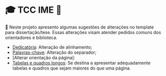 # :mortar_board: TCC IME :page_facing_up:

:speech_balloon: Neste projeto apresento algumas sugestões de alterações no template para dissertação/tese. Essas alterações visam atender pedidos comuns dos orientadores e biblioteca.


- [Dedicatória](https://github.com/jlvoltan/tccime/blob/main/dedicatoria.md): Alteração de alinhamento;
- [Palavras-chave](https://github.com/jlvoltan/tccime/blob/main/palavrachave.md): Alteração do separador;
- [Alterar orientação da página]:
- [Tabelas e quadros longos](https://github.com/jlvoltan/tccime/blob/main/tabelalonga.md): Se destina a apresentar adequadamente tabelas e quadros que sejam maiores do que uma página.
